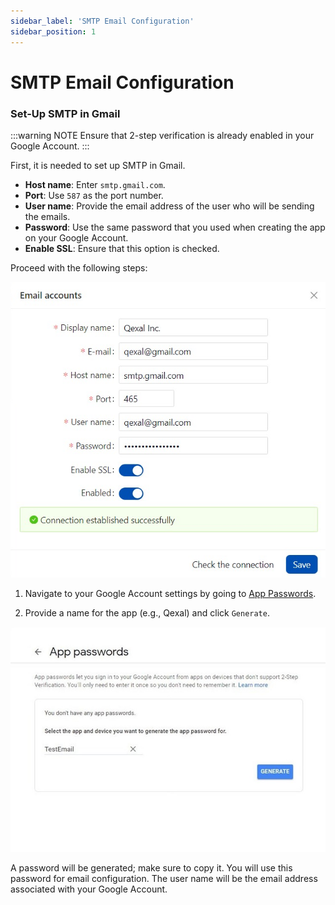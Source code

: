 ```yaml
---
sidebar_label: 'SMTP Email Configuration'
sidebar_position: 1
---
```


# SMTP Email Configuration

### Set-Up SMTP in Gmail

:::warning NOTE
Ensure that 2-step verification is already enabled in your Google Account.
:::

First, it is needed to set up SMTP in Gmail.

- **Host name**: Enter `smtp.gmail.com`.
- **Port**: Use `587` as the port number.
- **User name**: Provide the email address of the user who will be sending the emails.
- **Password**: Use the same password that you used when creating the app on your Google Account.
- **Enable SSL**: Ensure that this option is checked.

Proceed with the following steps:

![Gmail SMTP config](./img/smtp_gmail_1700928065.png)

1. Navigate to your Google Account settings by going to [App Passwords](https://myaccount.google.com/apppasswords).

2. Provide a name for the app (e.g., Qexal) and click `Generate`.

![App Passwords](./img/smtp_gmail_1700928147.jpg)

A password will be generated; make sure to copy it. You will use this password for email configuration. The user name will be the email address associated with your Google Account.
